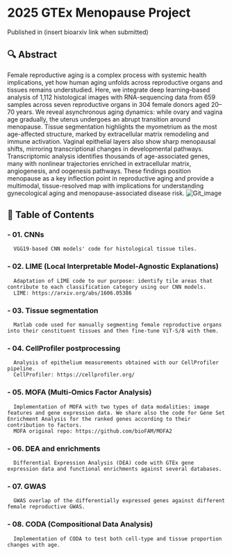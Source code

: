 # 2025 GTEx Menopause Project
Published in (insert bioarxiv link when submitted)
## 🔍 Abstract
Female reproductive aging is a complex process with systemic health implications, yet how human aging unfolds across reproductive organs and tissues remains understudied. 
Here, we integrate deep learning–based analysis of 1,112 histological images with RNA-sequencing data from 659 samples across seven reproductive organs in 304 female donors aged 20–70
years. We reveal asynchronous aging dynamics: while ovary and vagina age gradually, the uterus undergoes an abrupt transition around menopause. 
Tissue segmentation highlights the myometrium as the most age-affected structure, marked by extracellular matrix remodeling and immune activation. 
Vaginal epithelial layers also show sharp menopausal shifts, mirroring transcriptional changes in developmental pathways. 
Transcriptomic analysis identifies thousands of age-associated genes, many with nonlinear trajectories enriched in extracellular matrix, angiogenesis, and oogenesis pathways. 
These findings position menopause as a key inflection point in reproductive aging and provide a multimodal, tissue-resolved map with implications for understanding gynecological
aging and menopause-associated disease risk.
![Git_image](https://github.com/user-attachments/assets/1e58ef44-31c2-4f04-b3a5-8d089cf19405)

## 📝 Table of Contents
### - 01. CNNs
      VGG19-based CNN models' code for histological tissue tiles.
### - 02. LIME (Local Interpretable Model-Agnostic Explanations)
      Adaptation of LIME code to our purpose: identify tile areas that contribute to each classification category using our CNN models.
      LIME: https://arxiv.org/abs/1606.05386
### - 03. Tissue segmentation
      Matlab code used for manually segmenting female reproductive organs into their constituent tissues and then fine-tune ViT-S/8 with them.
### - 04. CellProfiler postprocessing
      Analysis of epithelium measurements obtained with our CellProfiler pipeline.
      CellProfiler: https://cellprofiler.org/
### - 05. MOFA (Multi-Omics Factor Analysis)
      Implementation of MOFA with two types of data modalities: image features and gene expression data. We share also the code for Gene Set Enrichment Analysis for the ranked genes according to their contribution to factors.
      MOFA original repo: https://github.com/bioFAM/MOFA2 
### - 06. DEA and enrichments 
      Differential Expression Analysis (DEA) code with GTEx gene expression data and functional enrichments against several databases.
### - 07. GWAS
      GWAS overlap of the differentially expressed genes against different female reproductive GWAS.
### - 08. CODA (Compositional Data Analysis)
      Implementation of CODA to test both cell-type and tissue proportion changes with age.
